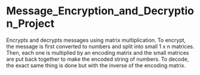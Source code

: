 # Message_Encryption_and_Decryption_Project
Encrypts and decrypts messages using matrix multiplication. To encrypt, the message is first converted to numbers and split into small 1 x n matrices. Then, each one is multiplied by an encoding matrix and the small matrices are put back together to make the encoded string of numbers. To decode, the exact same thing is done but with the inverse of the encoding matrix.
